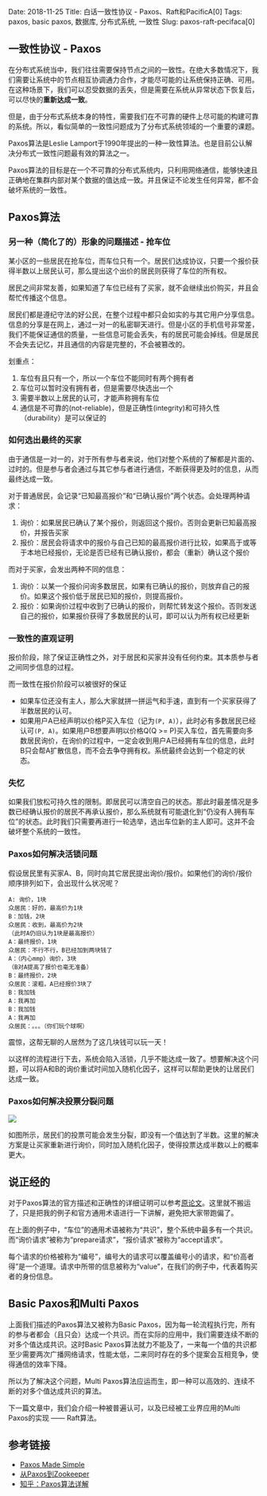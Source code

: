 Date: 2018-11-25
Title: 白话一致性协议 - Paxos、Raft和PacificA[0]
Tags: paxos, basic paxos, 数据库, 分布式系统, 一致性
Slug: paxos-raft-pecifaca[0]

## 一致性协议 - Paxos

在分布式系统当中，我们往往需要保持节点之间的一致性。在绝大多数情况下，我们需要让系统中的节点相互协调通力合作，才能尽可能的让系统保持正确、可用。在这种场景下，我们可以忍受数据的丢失，但是需要在系统从异常状态下恢复后，可以尽快的**重新达成一致**。

但是，由于分布式系统本身的特性，需要我们在不可靠的硬件上尽可能的构建可靠的系统。所以，看似简单的一致性问题成为了分布式系统领域的一个重要的课题。

Paxos算法是Leslie Lamport于1990年提出的一种一致性算法。也是目前公认解决分布式一致性问题最有效的算法之一。

Paxos算法的目标是在一个不可靠的分布式系统内，只利用网络通信，能够快速且正确地在集群内部对某个数据的值达成一致。并且保证不论发生任何异常，都不会破坏系统的一致性。

## Paxos算法

### 另一种（简化了的）形象的问题描述 - 抢车位

某小区的一些居民在抢车位，而车位只有一个。居民们达成协议，只要一个报价获得半数以上居民认可，那么提出这个出价的居民则获得了车位的所有权。

居民之间非常友善，如果知道了车位已经有了买家，就不会继续出价购买，并且会帮忙传播这个信息。

居民们都是遵纪守法的好公民，在整个过程中都只会如实的与其它用户分享信息。信息的分享是在网上，通过一对一的私密聊天进行。但是小区的手机信号非常差，我们不能保证通信的质量，一些信息可能会丢失，有的居民可能会掉线。但是居民不会失去记忆，并且通信的内容是完整的，不会被篡改的。

划重点：
1. 车位有且只有一个，所以一个车位不能同时有两个拥有者
2. 车位可以暂时没有拥有者，但是需要尽快选出一个
3. 需要半数以上居民的认可，才能声称拥有车位
4. 通信是不可靠的(not-reliable)，但是正确性(integrity)和可持久性（durability）是可以保证的

### 如何选出最终的买家

由于通信是一对一的，对于所有参与者来说，他们对整个系统的了解都是片面的、过时的。但是参与者会通过与其它参与者进行通信，不断获得更及时的信息，从而最终达成一致。

对于普通居民，会记录“已知最高报价”和“已确认报价”两个状态。会处理两种请求：
1. 询价：如果居民已确认了某个报价，则返回这个报价。否则会更新已知最高报价，并报告买家
2. 报价：居民会将请求中的报价与自己已知的最高报价进行比较，如果高于或等于本地已经报价，无论是否已经有已确认报价，都会（重新）确认这个报价

而对于买家，会发出两种不同的信息：
1. 询价：以某一个报价问询多数居民，如果有已确认的报价，则放弃自己的报价。如果这个报价低于居民已知的报价，则提高报价。
2. 报价：如果询价过程中收到了已确认的报价，则帮忙转发这个报价。否则发送自己的报价，如果报价获得了多数居民的认可，即可以认为所有权已经更新

### 一致性的直观证明

报价阶段，除了保证正确性之外，对于居民和买家并没有任何约束。其本质参与者之间同步信息的过程。

而一致性在报价阶段可以被很好的保证

* 如果车位还没有主人，那么大家就拼一拼运气和手速，直到有一个买家获得了半数居民的认可。
* 如果用户A已经声明以价格P买入车位（记为`(P, A)`），此时必有多数居民已经认可`(P, A)`。如果用户B想要声明以价格Q(Q >= P)买入车位，首先需要向多数居民询价，在询价的过程中，一定会收到用户A已经拥有车位的信息，此时B只会帮A扩散信息，而不会去争夺拥有权。系统最终会达到一个稳定的状态。

### 失忆

如果我们放松可持久性的限制。即居民可以清空自己的状态。那此时最差情况是多数已经确认报价的居民不再承认报价，那么系统就有可能退化到“仍没有人拥有车位”的状态。此时我们只需要再进行一轮选举，选出车位新的主人即可。这并不会破坏整个系统的一致性。

### Paxos如何解决活锁问题

假设居民里有买家A、B，同时向其它居民提出询价/报价。如果他们的询价/报价顺序排列如下，会出现什么状况呢？

```
A: 询价，1块
众居民：好的，最高价为1块
B：加钱，2块
众居民：收到，最高价为2块
（此时A仍旧认为1块是最高报价）
A：最终报价，1块
众居民：不行不行，B已经加到两块钱了
A：（内心mmp）询价，3块
（B对A提高了报价也毫无准备）
B：最终报价，2块
众居民：滚粗，A已经报价3块了
B：我加钱
A：我再加
B：我加钱
A：我再加
众居民：。。。（你们玩个球啊）
```

震惊，这帮无聊的人居然为了这几块钱可以玩一天！

以这样的流程进行下去，系统会陷入活锁，几乎不能达成一致了。想要解决这个问题，可以将A和B的询价重试时间加入随机化因子，这样可以帮助更快的让居民们达成一致。

### Paxos如何解决投票分裂问题

![][5]

如图所示，居民们的投票可能会发生分裂，即没有一个值达到了半数。这里的解决方案是让买家重新进行询价，同时加入随机化因子，使得投票达成半数以上的概率更大。

## 说正经的

对于Paxos算法的官方描述和正确性的详细证明可以参考[原论文][4]。这里就不搬运了，只是把我的例子和官方通用术语进行一下讲解，避免把大家带跑偏了。

在上面的例子中，“车位”的通用术语被称为“共识”，整个系统中最多有一个共识。而“询价请求”被称为“prepare请求”，“报价请求”被称为“accept请求”。

每个请求的价格被称为“编号”，编号大的请求可以覆盖编号小的请求，和“价高者得”是一个道理。请求中所带的信息被称为“value”，在我们的例子中，代表着购买者的身份信息。

## Basic Paxos和Multi Paxos

上面我们描述的Paxos算法又被称为Basic Paxos，因为每一轮流程执行完，所有的参与者都会（且只会）达成一个共识。而在实际的应用中，我们需要连续不断的对多个值达成共识。这时Basic Paxos算法就力不能及了，一来每一个值的共识都至少需要两次广播网络请求，性能太低，二来同时存在的多个提案会互相竞争，使得通信的效率下降。

所以为了解决这个问题，Multi Paxos算法应运而生，即一种可以高效的、连续不断的对多个值达成共识的算法。

下一篇文章中，我们会介绍一种被普遍认可，以及已经被工业界应用的Multi Paxos的实现 —— Raft算法。

## 参考链接

* [Paxos Made Simple][4]
* [从Paxos到Zookeeper][2]
* [知乎：Paxos算法详解][1]

[1]: https://zhuanlan.zhihu.com/p/31780743
[2]: https://book.douban.com/subject/26292004/
[3]: https://raw.githubusercontent.com/Wizmann/assets/master/wizmann-pic/18-11-24/%E5%BE%AE%E4%BF%A1%E6%88%AA%E5%9B%BE_20181124152719.png
[4]: https://lamport.azurewebsites.net/pubs/paxos-simple.pdf
[5]: https://raw.githubusercontent.com/Wizmann/assets/master/wizmann-pic/18-11-25/split-vots.png
